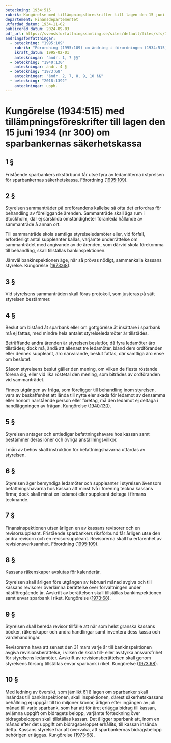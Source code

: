 ```yaml
---
beteckning: 1934:515
rubrik: Kungörelse med tillämpningsföreskrifter till lagen den 15 juni 1934 (nr 300) om sparbankernas säkerhetskassa
departement: Finansdepartementet
utfardad_datum: 1934-11-02
publicerad_datum: 2024-09-03
pdf_url: https://svenskforfattningssamling.se/sites/default/files/sfs/1934-11/SFS1934-515.pdf
andringsforfattningar:
  - beteckning: "1995:109"
    rubrik: "Förordning (1995:109) om ändring i förordningen (1934:515) med tillämpningsföreskrifter till lagen (1934:300) om sparbankernas säkerhetskassa"
    ikraft_datum: 1995-02-01
    anteckningar: "ändr. 1, 7 §§"
  - beteckning: "1940:130"
    anteckningar: ändr. 4 §
  - beteckning: "1973:68"
    anteckningar: "ändr. 2, 7, 8, 9, 10 §§"
  - beteckning: "2018:1392"
    anteckningar: upph.
---
```


# Kungörelse (1934:515) med tillämpningsföreskrifter till lagen den 15 juni 1934 (nr 300) om sparbankernas säkerhetskassa

## 1 §

Fristående sparbankers riksförbund får utse fyra av ledamöterna i styrelsen för sparbankernas säkerhetskassa. Förordning ([1995:109](https://selex.se/eli/sfs/1995/109)).

## 2 §

Styrelsen sammanträder på ordförandens kallelse så ofta det erfordras för behandling av föreliggande ärenden. Sammanträde skall äga rum i Stockholm, där ej särskilda omständigheter föranleda hållande av sammanträde å annan ort.

Till sammanträde skola samtliga styrelseledamöter eller, vid förfall, erforderligt antal suppleanter kallas, varjämte underrättelse om sammanträdet med angivande av de ärenden, som därvid skola förekomma till behandling, skall tillställas bankinspektionen.

Jämväl bankinspektionen äge, när så prövas nödigt, sammankalla kassans styrelse. Kungörelse ([1973:68](https://selex.se/eli/sfs/1973/68)).

## 3 §

Vid styrelsens sammanträden skall föras protokoll, som justeras på sätt styrelsen bestämmer.

## 4 §

Beslut om bistånd åt sparbank eller om gottgörelse åt insättare i sparbank må ej fattas, med mindre hela antalet styrelseledamöter är tillstädes.

Beträffande andra ärenden är styrelsen beslutför, då fyra ledamöter äro tillstädes; dock må, ändå att allenast tre ledamöter, bland dem ordföranden eller dennes suppleant, äro närvarande, beslut fattas, där samtliga äro ense om beslutet.

Såsom styrelsens beslut gäller den mening, om vilken de flesta röstande förena sig, eller vid lika röstetal den mening, som biträdes av ordföranden vid sammanträdet.

Finnes utgången av fråga, som föreligger till behandling inom styrelsen, vara av beskaffenhet att lända till nytta eler skada för ledamot av densamma eller honom närstående person eller företag, må den ledamot ej deltaga i handläggningen av frågan. Kungörelse ([1940:130](https://selex.se/eli/sfs/1940/130)).

## 5 §

Styrelsen antager och entledigar befattningshavare hos kassan samt bestämmer deras löner och övriga anställningsvillkor.

I mån av behov skall instruktion för befattningshavarna utfärdas av styrelsen.

## 6 §

Styrelsen äger bemyndiga ledamöter och suppleanter i styrelsen ävensom befattningshavarna hos kassan att minst två i förening teckna kassans firma; dock skall minst en ledamot eller suppleant deltaga i firmans tecknande.

## 7 §

Finansinspektionen utser årligen en av kassans revisorer och en revisorsuppleant. Fristående sparbankers riksförbund får årligen utse den andra revisorn och en revisorsuppleant. Revisorerna skall ha erfarenhet av revisionsverksamhet. Förordning ([1995:109](https://selex.se/eli/sfs/1995/109)).

## 8 §

Kassans räkenskaper avslutas för kalenderår.

Styrelsen skall årligen före utgången av februari månad avgiva och till kassans revisorer överlämna berättelse över förvaltningen under nästföregående år. Avskrift av berättelsen skall tillställas bankinspektionen samt envar sparbank i riket. Kungörelse ([1973:68](https://selex.se/eli/sfs/1973/68)).

## 9 §

Styrelsen skall bereda revisor tillfälle att när som helst granska kassans böcker, räkenskaper och andra handlingar samt inventera dess kassa och värdehandlingar.

Revisorerna hava att senast den 31 mars varje år till bankinspektionen avgiva revisionsberättelse, i vilken de skola till- eller avstyrka ansvarsfrihet för styrelsens ledamöter. Avskrift av revisionsberättelsen skall genom styrelsens försorg tillställas envar sparbank i riket. Kungörelse ([1973:68](https://selex.se/eli/sfs/1973/68)).

## 10 §

Med ledning av översikt, som jämlikt [61 §](#61) lagen om sparbanker skall insändas till bankinspektionen, skall inspektionen, därest säkerhetskassans behållning ej uppgår till tio miljoner kronor, årligen efter ingången av juli månad till varje sparbank, som har att för året erlägga bidrag till kassan, avlämna uppgift om bidragets belopp, varjämte förteckning över bidragsbeloppen skall tillställas kassan. Det åligger sparbank att, inom en månad efter det uppgift om bidragsbeloppet erhållits, till kassan insända detta. Kassans styrelse har att övervaka, att sparbankernas bidragsbelopp behörigen erläggas. Kungörelse ([1973:68](https://selex.se/eli/sfs/1973/68)).